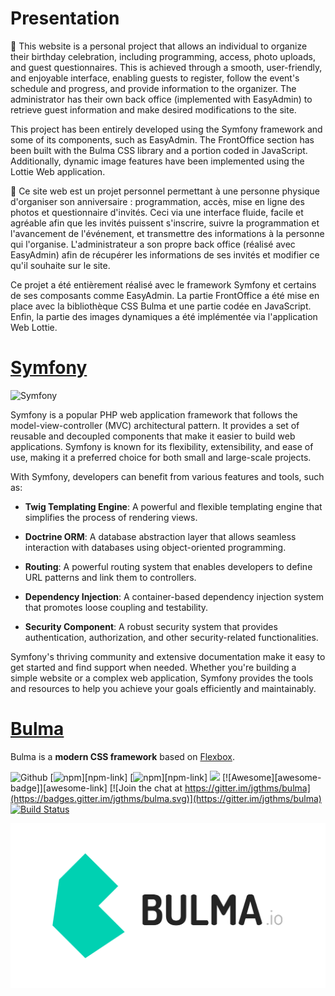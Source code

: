 # Presentation

📖 This website is a personal project that allows an individual to organize their birthday celebration, including programming, access, photo uploads, and guest questionnaires. This is achieved through a smooth, user-friendly, and enjoyable interface, enabling guests to register, follow the event's schedule and progress, and provide information to the organizer. The administrator has their own back office (implemented with EasyAdmin) to retrieve guest information and make desired modifications to the site.

This project has been entirely developed using the Symfony framework and some of its components, such as EasyAdmin. The FrontOffice section has been built with the Bulma CSS library and a portion coded in JavaScript. Additionally, dynamic image features have been implemented using the Lottie Web application.

📖 Ce site web est un projet personnel permettant à une personne physique d'organiser son anniversaire : programmation, accès, mise en ligne des photos et questionnaire d'invités. Ceci via une interface fluide, facile et agréable afin que les invités puissent s'inscrire, suivre la programmation et l'avancement de l'événement, et transmettre des informations à la personne qui l'organise. L'administrateur a son propre back office (réalisé avec EasyAdmin) afin de récupérer les informations de ses invités et modifier ce qu'il souhaite sur le site.

Ce projet a été entièrement réalisé avec le framework Symfony et certains de ses composants comme EasyAdmin. La partie FrontOffice a été mise en place avec la bibliothèque CSS Bulma et une partie codée en JavaScript. Enfin, la partie des images dynamiques a été implémentée via l'application Web Lottie.

# [Symfony](https://symfony.com)

![Symfony](https://miro.medium.com/v2/resize:fit:720/format:webp/1*H9yDFF4dp2LnZnFJV7t-Mg.jpeg)

Symfony is a popular PHP web application framework that follows the model-view-controller (MVC) architectural pattern. It provides a set of reusable and decoupled components that make it easier to build web applications. Symfony is known for its flexibility, extensibility, and ease of use, making it a preferred choice for both small and large-scale projects.

With Symfony, developers can benefit from various features and tools, such as:

- **Twig Templating Engine**: A powerful and flexible templating engine that simplifies the process of rendering views.

- **Doctrine ORM**: A database abstraction layer that allows seamless interaction with databases using object-oriented programming.

- **Routing**: A powerful routing system that enables developers to define URL patterns and link them to controllers.

- **Dependency Injection**: A container-based dependency injection system that promotes loose coupling and testability.

- **Security Component**: A robust security system that provides authentication, authorization, and other security-related functionalities.

Symfony's thriving community and extensive documentation make it easy to get started and find support when needed. Whether you're building a simple website or a complex web application, Symfony provides the tools and resources to help you achieve your goals efficiently and maintainably.

# [Bulma](https://bulma.io)

Bulma is a **modern CSS framework** based on [Flexbox](https://developer.mozilla.org/en-US/docs/Web/CSS/CSS_Flexible_Box_Layout/Using_CSS_flexible_boxes).

![Github](https://img.shields.io/github/v/release/jgthms/bulma?logo=Bulma)
[![npm](https://img.shields.io/npm/v/bulma.svg)][npm-link]
[![npm](https://img.shields.io/npm/dm/bulma.svg)][npm-link]
[![](https://data.jsdelivr.com/v1/package/npm/bulma/badge)](https://www.jsdelivr.com/package/npm/bulma)
[![Awesome][awesome-badge]][awesome-link]
[![Join the chat at https://gitter.im/jgthms/bulma](https://badges.gitter.im/jgthms/bulma.svg)](https://gitter.im/jgthms/bulma)
[![Build Status](https://travis-ci.org/jgthms/bulma.svg?branch=master)](https://travis-ci.org/jgthms/bulma)

<a href="https://bulma.io"><img src="https://raw.githubusercontent.com/jgthms/bulma/master/docs/images/bulma-banner.png" alt="Bulma: a Flexbox CSS framework" style="max-width:100%;" width="600"></a>
